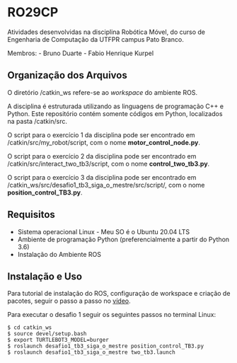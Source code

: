 # RO29CP

Atividades desenvolvidas na disciplina Robótica Móvel, do curso de Engenharia de Computação da UTFPR campus Pato Branco.

Membros:
    - Bruno Duarte
    - Fabio Henrique Kurpel

## Organização dos Arquivos

O diretório /catkin_ws refere-se ao *workspace* do ambiente ROS.

A disciplina é estruturada utilizando as linguagens de programação C++ e Python. Este repositório contém somente códigos em Python, localizados na pasta /catkin/src.

O script para o exercício 1 da disciplina pode ser encontrado em /catkin/src/my_robot/script, com o nome **motor_control_node.py**.

O script para o exercício 2 da disciplina pode ser encontrado em /catkin/src/interact_two_tb3/script, com o nome **control_two_tb3.py**.

O script para o exercício 3 da disciplina pode ser encontrado em /catkin_ws/src/desafio1_tb3_siga_o_mestre/src/script/, com o nome **position_control_TB3.py**.

## Requisitos

<ul>
    <li> Sistema operacional Linux - Meu SO é o Ubuntu 20.04 LTS </li>
    <li> Ambiente de programação Python (preferencialmente a partir do Python 3.6) </li>
    <li> Instalação do Ambiente ROS</li>
</ul>

## Instalação e Uso

Para tutorial de instalação do ROS, configuração de workspace e criação de pacotes, seguir o passo a passo no [vídeo](https://www.youtube.com/watch?v=Fg-58etXqeo&list=PL55DJi5ukTqtD9UyH_XhRba23xZykOYdb&index=1&ab_channel=JefersonLima).

Para executar o desafio 1 seguir os seguintes passos no terminal Linux:

    $ cd catkin_ws
    $ source devel/setup.bash
    $ export TURTLEBOT3_MODEL=burger
    $ roslaunch desafio1_tb3_siga_o_mestre position_control_TB3.py
    $ roslaunch desafio1_tb3_siga_o_mestre two_tb3.launch
    

